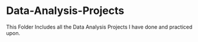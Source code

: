 # Data-Analysis-Projects
This Folder Includes all the Data Analysis Projects I have done and practiced upon.
